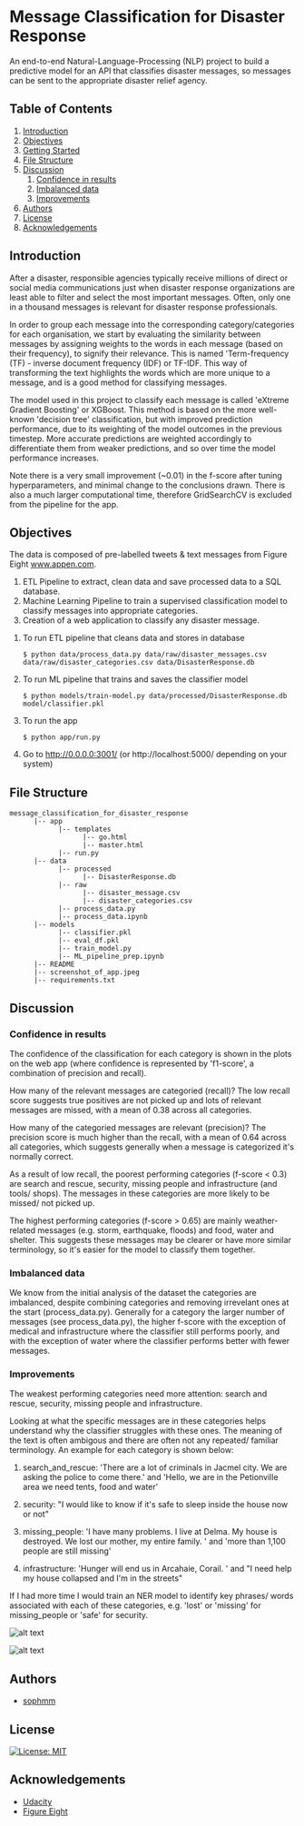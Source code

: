 # Message Classification for Disaster Response 

An end-to-end Natural-Language-Processing (NLP) project to build a 
predictive model for an API that classifies disaster messages, so 
messages can be sent to the appropriate disaster relief agency.

## Table of Contents
1. [Introduction](#introduction)
2. [Objectives](#objectives)
3. [Getting Started](#getting_started)
4. [File Structure](#files)
5. [Discussion](#discussion)
    1. [Confidence in results](#confidence-in-results)
    2. [Imbalanced data](#imbalanced-data)
    3. [Improvements](#improvements)
6. [Authors](#authors)
7. [License](#license)
8. [Acknowledgements](#acknowledgement)

<a name="introduction"></a>
## Introduction

After a disaster, responsible agencies typically receive millions of direct or social media communications
just when disaster response organizations are least able to filter and select the most important messages. 
Often, only one in a thousand messages is relevant for disaster response professionals. 

In order to group each message into the corresponding category/categories for each organisation, we start 
by evaluating the similarity between messages by assigning weights to the words in each message (based on 
their frequency), to signify their relevance. This is named 'Term-frequency (TF) - inverse document frequency
(IDF) or TF-IDF. This way of transforming the text highlights the words which are more unique to a message,
and is a good method for classifying messages. 

The model used in this project to classify each message is called 'eXtreme 
Gradient Boosting' or XGBoost. This method is based on the more well-known 'decision tree' classification, but 
with improved prediction performance, due to its weighting of the model outcomes in the previous timestep.
More accurate predictions are weighted accordingly to differentiate them from weaker predictions, and so
over time the model performance increases.

Note there is a very small improvement (~0.01) in the f-score after tuning hyperparameters, and minimal change 
to the conclusions drawn. There is also a much larger computational time, therefore GridSearchCV is excluded 
from the pipeline for the app.

<a name="objectives"></a>
## Objectives

The data is composed of pre-labelled tweets & text messages from Figure Eight www.appen.com.

1. ETL Pipeline to extract, clean data and save processed data to a SQL database.
2. Machine Learning Pipeline to train a supervised classification model to classify messages into appropriate categories.
3. Creation of a web application to classify any disaster message.

<a name="getting_started"></a>

1. To run ETL pipeline that cleans data and stores in database
	
    `$ python data/process_data.py data/raw/disaster_messages.csv data/raw/disaster_categories.csv data/DisasterResponse.db`

		
2. To run ML pipeline that trains and saves the classifier model

    `$ python models/train-model.py data/processed/DisasterResponse.db model/classifier.pkl`

	
3. To run the app

    `$ python app/run.py`

4. Go to http://0.0.0.0:3001/ (or http://localhost:5000/ depending on your system)


<a name="file"></a>
## File Structure
~~~~~~~
message_classification_for_disaster_response
      |-- app
            |-- templates
                  |-- go.html
                  |-- master.html
            |-- run.py
      |-- data
            |-- processed
                  |-- DisasterResponse.db
            |-- raw
                  |-- disaster_message.csv
                  |-- disaster_categories.csv
            |-- process_data.py
            |-- process_data.ipynb
      |-- models
            |-- classifier.pkl
            |-- eval_df.pkl
            |-- train_model.py
            |-- ML_pipeline_prep.ipynb
      |-- README
      |-- screenshot_of_app.jpeg
      |-- requirements.txt
~~~~~~~

<a name="discussion"></a>
## Discussion 

<a name="confidence-in-results"></a>
### Confidence in results

The confidence of the classification for each category is shown in the plots on the web app (where
confidence is represented by 'f1-score', a combination of precision and recall).

How many of the relevant messages are categoried (recall)? The low recall score suggests true positives are not picked up and lots of relevant messages are missed, with a mean of 0.38 across all categories.

How many of the categoried messages are relevant (precision)? The precision score is much higher than the recall, with a mean of 0.64 across all categories, which suggests generally when a message is categorized it's normally correct.

As a result of low recall, the poorest performing categories (f-score < 0.3) are search and rescue, security, missing people and infrastructure (and tools/ shops). The messages in these categories are more likely to be missed/ not picked up.

The highest performing categories (f-score > 0.65) are mainly weather-related messages (e.g. storm, earthquake, floods) and food, water and shelter. This suggests these messages may be clearer or have more similar terminology, so it's easier for the model to classify them together.

<a name="imbalanced_data"></a>
### Imbalanced data
We know from the initial analysis of the dataset the categories are imbalanced, despite combining categories and removing irrevelant ones at the start (process_data.py). Generally for a category the larger number of messages (see process_data.py), the higher f-score with the exception of medical and infrastructure where the classifier still performs poorly, and with the exception of water where the classifier performs better with fewer messages.

<a name="improvements"></a>
### Improvements
The weakest performing categories need more attention: search and rescue, security, missing people and infrastructure.

Looking at what the specific messages are in these categories helps understand why the classifier struggles with these ones. The meaning of the text is often ambigous and there are often not any repeated/ familiar terminology. An example for each category is shown below:

1. search_and_rescue: 'There are a lot of criminals in Jacmel city. We are asking the police to come there.' and 'Hello, we are in the Petionville area we need tents, food and water'

2. security: "I would like to know if it's safe to sleep inside the house now or not"

3. missing_people: 'I have many problems. I live at Delma. My house is destroyed. We lost our mother, my entire family. ' and 'more than 1,100 people are still missing'

4. infrastructure: 'Hunger will end us in Arcahaie, Corail. ' and "I need help my house collapsed and I'm in the streets"

If I had more time I would train an NER model to identify key phrases/ words associated with each of these categories, e.g. 'lost' or 'missing' for missing_people or 'safe' for security.

![alt text](screenshot_of_app.jpeg)

![alt text](screenshot_of_plots.jpeg)

<a name="authors"></a>
## Authors

* [sophmm](https://github.com/sophmm)

<a name="license"></a>

## License
[![License: MIT](https://img.shields.io/badge/License-MIT-yellow.svg)](https://opensource.org/licenses/MIT)

<a name="acknowledgement"></a>

## Acknowledgements

* [Udacity](https://www.udacity.com/) 
* [Figure Eight](https://www.figure-eight.com/)




